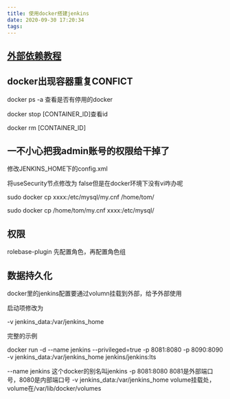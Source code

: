 ```yaml
---
title: 使用docker搭建jenkins
date: 2020-09-30 17:20:34
tags:
---
```


## [外部依赖教程](https://www.jianshu.com/p/12c9a9654f83)

## docker出现容器重复CONFICT

docker ps -a 查看是否有停用的docker

docker stop [CONTAINER_ID]查看id

docker rm [CONTAINER_ID]

## 一不小心把我admin账号的权限给干掉了

修改JENKINS_HOME下的config.xml

将useSecurity节点修改为 <useSecurity>false</useSecurity>但是在docker环境下没有vi咋办呢

sudo docker cp xxxx:/etc/mysql/my.cnf /home/tom/

sudo docker cp  /home/tom/my.cnf  xxxx:/etc/mysql/

## 权限

rolebase-plugin 先配置角色，再配置角色组


## 数据持久化

docker里的jenkins配置要通过volumn挂载到外部，给予外部使用

启动项修改为

-v jenkins_data:/var/jenkins_home

完整的示例

docker run -d --name jenkins --privileged=true -p 8081:8080 -p 8090:8090 -v jenkins_data:/var/jenkins_home jenkins/jenkins:lts

--name jenkins  这个docker的别名叫jenkins
-p 8081:8080    8081是外部端口号，8080是内部端口号
-v jenkins_data:/var/jenkins_home   volume挂载处，volume在/var/lib/docker/volumes


